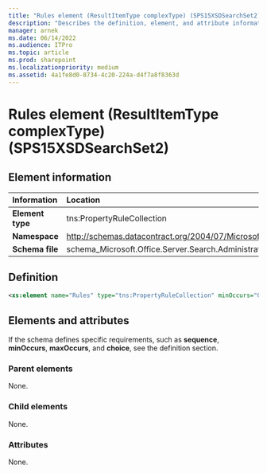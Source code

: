 ```yaml
---
title: "Rules element (ResultItemType complexType) (SPS15XSDSearchSet2)"
description: "Describes the definition, element, and attribute information for the Rules element (ResultItemType complexType) (SPS15XSDSearchSet2)."
manager: arnek
ms.date: 06/14/2022
ms.audience: ITPro
ms.topic: article
ms.prod: sharepoint
ms.localizationpriority: medium
ms.assetid: 4a1fe8d0-8734-4c20-224a-d4f7a8f8363d
---
```


# Rules element (ResultItemType complexType) (SPS15XSDSearchSet2)

 
  
## Element information

| Information | Location |
|:-----|:-----|
|**Element type**|tns:PropertyRuleCollection|
|**Namespace**|http://schemas.datacontract.org/2004/07/Microsoft.Office.Server.Search.Administration|
|**Schema file**|schema_Microsoft.Office.Server.Search.Administration.xsd|
   
## Definition

```XML
<xs:element name="Rules" type="tns:PropertyRuleCollection" minOccurs="0"></xs:element>

```

## Elements and attributes

If the schema defines specific requirements, such as **sequence**, **minOccurs**, **maxOccurs**, and **choice**, see the definition section. 
  
### Parent elements

None.
  
### Child elements

None.
  
### Attributes

None.
  

